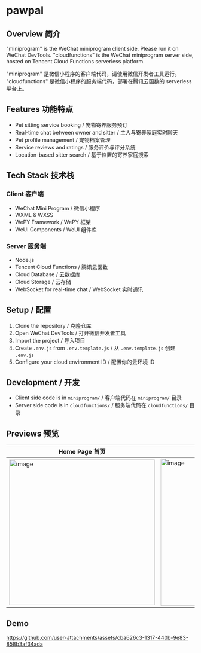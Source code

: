 # pawpal

## Overview 简介

"miniprogram" is the WeChat miniprogram client side. Please run it on WeChat DevTools.
"cloudfunctions" is the WeChat miniprogram server side, hosted on Tencent Cloud Functions serverless platform.

"miniprogram" 是微信小程序的客户端代码，请使用微信开发者工具运行。
"cloudfunctions" 是微信小程序的服务端代码，部署在腾讯云函数的 serverless 平台上。

## Features 功能特点

- Pet sitting service booking / 宠物寄养服务预订
- Real-time chat between owner and sitter / 主人与寄养家庭实时聊天
- Pet profile management / 宠物档案管理
- Service reviews and ratings / 服务评价与评分系统
- Location-based sitter search / 基于位置的寄养家庭搜索

## Tech Stack 技术栈

### Client 客户端
- WeChat Mini Program / 微信小程序
- WXML & WXSS
- WePY Framework / WePY 框架
- WeUI Components / WeUI 组件库

### Server 服务端
- Node.js
- Tencent Cloud Functions / 腾讯云函数
- Cloud Database / 云数据库
- Cloud Storage / 云存储
- WebSocket for real-time chat / WebSocket 实时通讯

## Setup / 配置
1. Clone the repository / 克隆仓库
2. Open WeChat DevTools / 打开微信开发者工具
3. Import the project / 导入项目
4. Create `.env.js` from `.env.template.js` / 从 `.env.template.js` 创建 `.env.js`
5. Configure your cloud environment ID / 配置你的云环境 ID

## Development / 开发
- Client side code is in `miniprogram/` / 客户端代码在 `miniprogram/` 目录
- Server side code is in `cloudfunctions/` / 服务端代码在 `cloudfunctions/` 目录

## Previews 预览
| Home Page 首页 | Chat 聊天 | Booking 预订 | 
| --- | --- | --- |
| <img width="389" alt="image" src="https://github.com/user-attachments/assets/01774ce7-4ad0-473b-a983-e1c8cd25b457" /> | <img width="394" alt="image" src="https://github.com/user-attachments/assets/b7cf04d5-7fe8-49df-ba30-78468c264772" /> | <img width="390" alt="image" src="https://github.com/user-attachments/assets/e042fe52-3816-4bb8-9e25-5ef5e9029ee1" /> | 


## Demo 
https://github.com/user-attachments/assets/cba626c3-1317-440b-9e83-858b3af34ada

